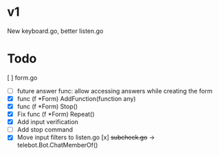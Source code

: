 # v1

New keyboard.go, better listen.go

# Todo

[ ] form.go
- [ ] future answer func: allow accessing answers while creating the form
- [x] func (f *Form) AddFunction(function any)
- [x] func (f *Form) Stop()
- [x] Fix func (f *Form) Repeat()
- [x] Add input verification
- [ ] Add stop command
- [x] Move input filters to listen.go
[x] ~~subcheck.go~~ -> telebot.Bot.ChatMemberOf()